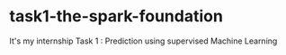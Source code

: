 # task1-the-spark-foundation
It's my internship Task 1 : Prediction using supervised Machine Learning
